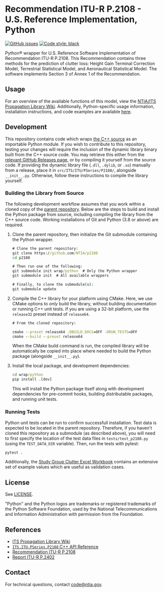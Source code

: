 # Recommendation ITU-R P.2108 - U.S. Reference Implementation, Python #

[![GitHub issues][github-issue-count-badge]][github-issues]
[![Code style: black][code-style-badge]][code-style-repo]

[code-style-badge]: https://img.shields.io/badge/code%20style-black-000000.svg
[code-style-repo]: https://github.com/psf/black
[github-issue-count-badge]: https://img.shields.io/github/issues/NTIA/p2108-python
[github-issues]: https://github.com/NTIA/p2108-python/issues

Python® wrapper for U.S. Reference Software Implementation of Recommendation ITU-R
P.2108. This Recommendation contains three methods for the prediction of clutter
loss: Height Gain Terminal Correction Model, Terrestrial Statistical Model, and
Aeronautical Statistical Model. The software implements Section 3 of Annex 1 of
the Recommendation.

## Usage ##

For an overview of the available functions of this model, view the
[NTIA/ITS Propagation Library Wiki](https://ntia.github.io/propagation-library-wiki/models/P2108).
Additionally, Python-specific usage information, installation instructions, and
code examples are available [here](https://ntia.github.io/propagation-library-wiki/models/P2108/python).

## Development ##

This repository contains code which wraps [the C++ source](https://github.com/NTIA/p2108)
as an importable Python module. If you wish to contribute to this repository,
testing your changes will require the inclusion of the dynamic library binary
built from the C++ source code. You may retrieve this either from the
[relevant GitHub Releases page](https://github.com/NTIA/p2108/releases), or by
compiling it yourself from the source code. If providing the dynamic library file
(`.dll`, `.dylib`, or `.so`) manually from a release, place it in
`src/ITS/ITU/PSeries/P2108/`, alongside `__init__.py`. Otherwise, follow these
instructions to compile the library yourself.

### Building the Library from Source ###

The following development workflow assumes that you work within a cloned copy of
the [parent repository](https://github.com/NTIA/p2108). Below are the steps to build
and install the Python package from source, including
compiling the library from the C++ source code. Working installations of Git and
Python (3.8 or above) are required.

1. Clone the parent repository, then initialize the Git submodule containing the
Python wrapper.

    ```cmd
    # Clone the parent repository:
    git clone https://github.com/NTIA/p2108
    cd p2108

    # Then run one of the following:
    git submodule init wrap/python  # Only the Python wrapper
    git submodule init  # All available wrappers

    # Finally, to clone the submodule(s):
    git submodule update
    ```

1. Compile the C++ library for your platform using CMake. Here, we use CMake
options to _only_ build the library, without building documentation or running C++
unit tests. If you are using a 32-bit platform, use the `release32` preset
instead of `release64`.

    ```cmd
    # From the cloned repository:
    
    cmake --preset release64 -DBUILD_DOCS=OFF -DRUN_TESTS=OFF
    cmake --build --preset release64
    ```

    When the CMake build command is run, the compiled library will be automatically
    be copied into place where needed to build the Python package (alongside `__init__.py`).

1. Install the local package, and development dependencies:

    ```cmd
    cd wrap/python
    pip install .[dev]
    ```

    This will install the Python package itself along with development dependencies
    for pre-commit hooks, building distributable packages, and running unit tests.

### Running Tests ###

Python unit tests can be run to confirm successfull installation. Test data is
expected to be located in the parent repository. Therefore, if you haven't cloned
this repository as a submodule (as described above), you will need to first specify
the location of the test data files in `tests/test_p2108.py` (using the `TEST_DATA_DIR`
variable). Then, run the tests with pytest:

```cmd
pytest .
```

Additionally, the [Study Group Clutter Excel Workbook](https://www.itu.int/en/ITU-R/study-groups/rsg3/ionotropospheric/Clutter%20and%20BEL%20workbook_V2.xlsx)
contains an extensive set of example values which are useful as validation cases.

## License ##

See [LICENSE](LICENSE.md).

"Python" and the Python logos are trademarks or registered trademarks of the Python
Software Foundation, used by the National Telecommunications and Information Administration
with permission from the Foundation.

## References ##

* [ITS Propagation Library Wiki](https://ntia.github.io/propagation-library-wiki)
* [`ITS.ITU.PSeries.P2108` C++ API Reference](https://ntia.github.io/P2108)
* [Recommendation ITU-R P.2108](https://www.itu.int/rec/R-REC-P.2108/en)
* [Report ITU-R P.2402](https://www.itu.int/pub/R-REP-P.2402)

## Contact ##

For technical questions, contact <code@ntia.gov>.
